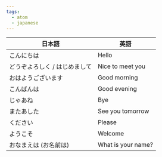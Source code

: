```yaml
---
tags:
  - atom
  - japanese
---
```

| 日本語              | 英語                 |
| ---------------- | ------------------ |
| こんにちは            | Hello              |
| どうぞよろしく / はじめまして | Nice to meet you   |
| おはようございます        | Good morning       |
| こんばんは            | Good evening       |
| じゃあね             | Bye                |
| またあした            | See you tomorrow   |
| ください             | Please             |
| ようこそ             | Welcome            |
| おなまえは (お名前は)     | What is your name? |
